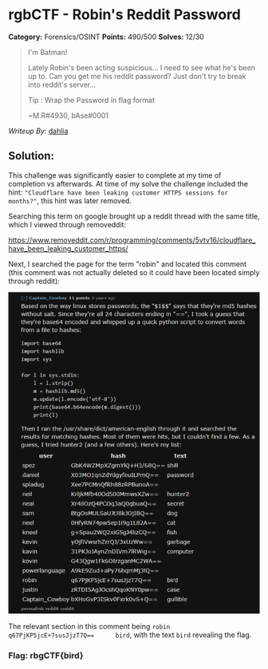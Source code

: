 # rgbCTF - Robin's Reddit Password

**Category:** Forensics/OSINT
**Points:** 490/500
**Solves:** 12/30

> I'm Batman!
> 
> Lately Robin's been acting suspicious... I need to see what he's been up to. Can you get me his reddit password? Just don't try to break into reddit's server...
> 
> Tip : Wrap the Password in flag format
> 
> ~M.R#4930, bAse#0001

*Writeup By:* [dahlia](https://github.com/orangeblossomest)

## Solution:

This challenge was significantly easier to complete at my time of completion vs afterwards. At time of my solve the challenge included the hint: `"Cloudflare have been leaking customer HTTPS sessions for months?"`, this hint was later removed.

Searching this term on google brought up a reddit thread with the same title, which I viewed through removeddit:

https://www.removeddit.com/r/programming/comments/5vtv16/cloudflare_have_been_leaking_customer_https/

Next, I searched the page for the term "robin" and located this comment (this comment was not actually deleted so it could have been located simply through reddit):

![Comment Screenshot](https://raw.githubusercontent.com/swin-scsc/writeups/master/2020/rgbCTF/Forensics-OSINT/images/robins_reddit_password-dahlia-screenshot.png)

The relevant section in this comment being `robin       q67PjKP5jcE+7susJjzT7Q==      bird`, with the text `bird` revealing the flag.


### Flag: rbgCTF{bird}
